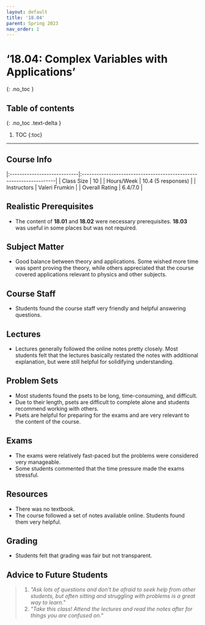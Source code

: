 ```yaml
---
layout: default
title: '18.04'
parent: Spring 2023
nav_order: 1
---
```


# ‘18.04: Complex Variables with Applications’
{: .no_toc }

## Table of contents
{: .no_toc .text-delta }

1. TOC
{:toc}

---

## Course Info

|:----------------------------|:-------------------------------------------------------------------|
| Class Size    		| 10                                                            		|
| Hours/Week        	| 10.4 (5 responses)                                          	| 
| Instructors         	| Valeri Frumkin					|
| Overall Rating	| 6.4/7.0						|

## Realistic Prerequisites
* The content of **18.01** and **18.02** were necessary prerequisites. **18.03** was useful in some places but was not required. 

## Subject Matter
* Good balance between theory and applications. Some wished more time was spent proving the theory, while others appreciated that the course covered applications relevant to physics and other subjects. 

## Course Staff
* Students found the course staff very friendly and helpful answering questions. 

## Lectures
* Lectures generally followed the online notes pretty closely. Most students felt that the lectures basically restated the notes with additional explanation, but were still helpful for solidifying understanding. 

## Problem Sets
* Most students found the psets to be long, time-consuming, and difficult. 
* Due to their length, psets are difficult to complete alone and students recommend working with others.
* Psets are helpful for preparing for the exams and are very relevant to the content of the course.

## Exams
* The exams were relatively fast-paced but the problems were considered very manageable. 
* Some students commented that the time pressure made the exams stressful.

## Resources
* There was no textbook.
* The course followed a set of notes available online. Students found them very helpful.

## Grading
* Students felt that grading was fair but not transparent. 

## Advice to Future Students
> 1. *"Ask lots of questions and don't be afraid to seek help from other students, but often sitting and struggling with problems is a great way to learn."* 
> 2. *"Take this class! Attend the lectures and read the notes after for things you are confused on."*
